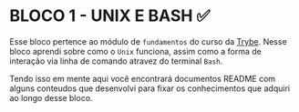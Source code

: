 # BLOCO 1 - UNIX E BASH :white_check_mark:

Esse bloco pertence ao módulo de `fundamentos` do curso da [Trybe](https://www.betrybe.com/). Nesse bloco aprendi sobre como o `Unix` funciona, assim como a forma de interação via linha de comando atravez do terminal `Bash`.

Tendo isso em mente aqui você encontrará documentos README com alguns conteudos que desenvolvi para fixar os conhecimentos que adquiri ao longo desse bloco. 
